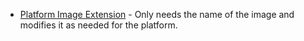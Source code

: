 * [Platform Image Extension](https://forums.xamarin.com/discussion/105990/xamarin-forms-android-application) - Only needs the name of the image and modifies it as needed for the platform.
